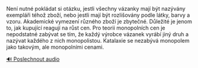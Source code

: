 
Není nutné pokládat si otázku, jestli všechny vázanky mají být nazývány exempláři téhož zboží, nebo jestli mají být rozlišovány podle látky, barvy a vzoru. Akademické vymezení různého zboží je zbytečné. Důležité je jenom to, jak kupující reagují na růst cen. Pro teorii monopolních cen je nepodstatné zabývat se tím, že každý výrobce vázanek vyrábí jiný druh a nazývat každého z nich monopolistou. Katalaxie se nezabývá monopolem jako takovým, ale monopolními cenami.

[🔊 Poslechnout audio](/data/7-paragraphs/audio/chapter_64/para_003-Nen-nutn-pokldat-si-otzku-jestli-vechny-vza.mp3)

